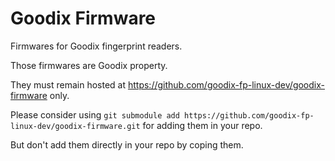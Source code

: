 # Goodix Firmware

Firmwares for Goodix fingerprint readers.

Those firmwares are Goodix property.

They must remain hosted at https://github.com/goodix-fp-linux-dev/goodix-firmware only.

Please consider using `git submodule add https://github.com/goodix-fp-linux-dev/goodix-firmware.git` for adding them in your repo.

But don't add them directly in your repo by coping them.
